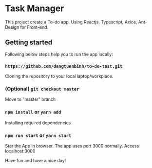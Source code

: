 # Task Manager

This project create a To-do app. Using Reactjs, Typescript, Axios, Ant-Design for Front-end.

## Getting started

Following below steps help you to run the app locally: 

### `https://github.com/dangtuanbinh/to-do-test.git`

Cloning the repository to your local laptop/workplace.

### (Optional) `git checkout master`

Move to "master" branch

### `npm install` or `yarn add`

Installing required dependencies

### `npm run start` or `yarn start`

Star the App in browser. The app uses port 3000 normally. Access localhost:3000

Have fun and have a nice day!
